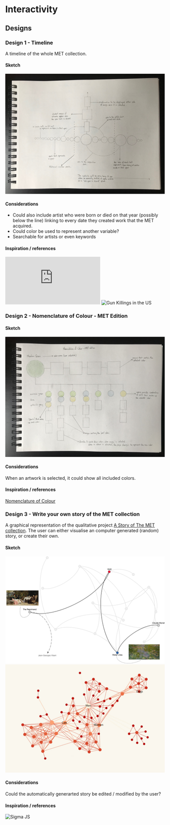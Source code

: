 # Interactivity

## Designs
### Design 1 - Timeline
A timeline of the whole MET collection.
#### Sketch
![](https://github.com/neil-oliver/Major-Studio-1/blob/master/Interactivity/readme%20images/timeline-sketch.jpeg)
#### Considerations
- Could also include artist who were born or died on that year (possibly below the line) linking to every date they created work that the MET acquired.
- Could color be used to represent another variable?
- Searchable for artists or even keywords
#### Inspiration / references
![If the Moon Were Only 1 Pixel](http://joshworth.com/dev/pixelspace/pixelspace_solarsystem.html)
![Gun Killings in the US](https://guns.periscopic.com/?year=2010)


### Design 2 - Nomenclature of Colour - MET Edition
#### Sketch
![](https://github.com/neil-oliver/Major-Studio-1/blob/master/Interactivity/readme%20images/colour-sketch.jpeg)
#### Considerations
When an artwork is selected, it could show all included colors.
#### Inspiration / references
[Nomenclature of Colour](https://www.c82.net/werner/)

### Design 3 - Write your own story of the MET collection
A graphical representation of the qualitative project [A Story of The MET collection](https://neil-oliver.github.io/Major-Studio-1/Qualitative-Design/). The user can either visualise an computer generated (random) story, or create their own. 
#### Sketch
![](https://github.com/neil-oliver/Major-Studio-1/blob/master/Interactivity/readme%20images/story-example.png)
![](https://github.com/neil-oliver/Major-Studio-1/blob/master/Interactivity/readme%20images/network-tags.png)
#### Considerations
Could the automatically generarted story be edited / modified by the user?
#### Inspiration / references
![Sigma JS](http://sigmajs.org)
